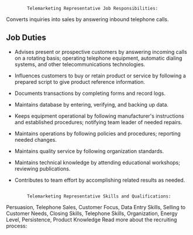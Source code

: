 			Telemarketing Representative Job Responsibilities:
Converts inquiries into sales by answering inbound telephone calls.

## Job Duties

* Advises present or prospective customers by answering incoming calls on a rotating basis; operating telephone equipment, automatic dialing systems, and other telecommunications technologies.

* Influences customers to buy or retain product or service by following a prepared script to give product reference information.

* Documents transactions by completing forms and record logs.

* Maintains database by entering, verifying, and backing up data.

* Keeps equipment operational by following manufacturer&apos;s instructions and established procedures; notifying team leader of needed repairs.

* Maintains operations by following policies and procedures; reporting needed changes.

* Maintains quality service by following organization standards.

* Maintains technical knowledge by attending educational workshops; reviewing publications.

* Contributes to team effort by accomplishing related results as needed.

##
			Telemarketing Representative Skills and Qualifications:
Persuasion, Telephone Sales, Customer Focus, Data Entry Skills, Selling to Customer Needs, Closing Skills, Telephone Skills, Organization, Energy Level, Persistence, Product Knowledge
Read more about the recruiting process:
